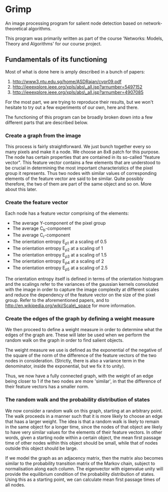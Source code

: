 Grimp
=====

An image processing program for salient node detection based on network-theoretical algorithms.

This program was primarily written as part of the course 'Networks: Models, Theory and Algorithms' for our course project.

Fundamentals of its functioning
-------------------------------

Most of what is done here is amply described in a bunch of papers:
1. http://www3.ntu.edu.sg/home/ASDRajan/cvpr09.pdf
2. http://ieeexplore.ieee.org/xpls/abs\_all.jsp?arnumber=5497152
3. http://ieeexplore.ieee.org/xpls/abs\_all.jsp?arnumber=4907085
 
For the most part, we are trying to reproduce their results, but we won't hesitate to try out a few experiments of our own, here and there.

The functioning of this program can be broadly broken down into a few different parts that are described below.

### Create a graph from the image

This process is fairly straightforward. We just bunch together every so many pixels and make it a node. We choose an 8x8 patch for this purpose. The node has certain properties that are contained in its so-called "feature vector". This feature vector contains a few elements that are understood to be crucial in determining the most important characteristics of the pixel group it represents. Thus two nodes with similar values of corresponding elements of the feature vector are said to be similar. Quite possibly therefore, the two of them are part of the same object and so on. More about this later.

### Create the feature vector

Each node has a feature vector comprising of the elements:
- The average Y-component of the pixel group
- The average C<sub>b</sub>-component
- The average C<sub>r</sub>-component
- The orientation entropy E<sub>ρ1</sub> at a scaling of 0.5
- The orientation entropy E<sub>ρ2</sub> at a scaling of 1
- The orientation entropy E<sub>ρ3</sub> at a scaling of 1.5
- The orientation entropy E<sub>ρ4</sub> at a scaling of 2
- The orientation entropy E<sub>ρ5</sub> at a scaling of 2.5

The orientation entropy itself is defined in terms of the orientation histogram and the scalings refer to the variances of the gaussian kernels convoluted with the image in order to capture the image complexity at different scales and reduce the dependency of the feature vector on the size of the pixel group. Refer to the aforementioned papers, and to http://en.wikipedia.org/wiki/Scale\_space for more information.

### Create the edges of the graph by defining a weight measure

We then proceed to define a weight measure in order to determine what the edges of the graph are. These will later be used when we perform the random walk on the graph in order to find salient objects.

The weight measure we use is defined as the exponential of the negative of the square of the norm of the difference of the feature vectors of the two nodes in consideration. (Strictly, there is also a variance term in the denominator, inside the exponential, but we fix it to unity).

Thus, we now have a fully connected graph, with the weight of an edge being closer to 1 if the two nodes are more 'similar', in that the difference of their feature vectors has a smaller norm.

### The random walk and the probability distribution of states

We now consider a random walk on this graph, starting at an arbitrary point. The walk proceeds in a manner such that it is more likely to choose an edge that haas a larger weight. The idea is that a random walk is likely to remain in the same object for a longer time, since the nodes of that object are likely to have very similar values for the elements of their feature vectors. In other words, given a starting node within a certain object, the mean first passage time of other nodes within this object should be small, while that of nodes outside this object should be large.

If we model the graph as an adjacency matrix, then the matrix also becomes similar to the probability transition matrix of the Markov chain, subject to normalisation along each column. The eigenvector with eigenvalue unity will provide the equilibrium condition of the probability distribution of states. Using this as a starting point, we can calculate mean first passage times of all nodes.
